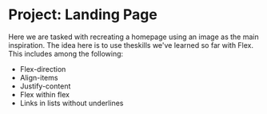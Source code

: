 # Project: Landing Page

Here we are tasked with recreating a homepage using an image as the main inspiration.
The idea here is to use theskills we've learned so far with Flex.
This includes among the following:
* Flex-direction
* Align-items
* Justify-content
* Flex within flex 
* Links in lists without underlines